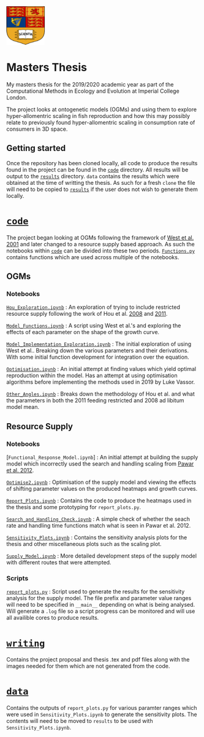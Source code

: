 <img src = "./writing/images/IC_crest.svg" width = 100 height = 100 />


# Masters Thesis
My masters thesis for the 2019/2020 academic year as part of the Computational Methods in Ecology and Evolution at Imperial College London.

The project looks at ontogenetic models (OGMs) and using them to explore hyper-allomentric scaling in fish reproduction and how this may possibly relate to previously found hyper-allomentric scaling in consumption rate of consumers in 3D space.

## Getting started

Once the repository has been cloned locally, all code to produce the results found in the project can be found in the [`code`](https://github.com/Don-Burns/Masters_Project/tree/master/code) directory. All results will be output to the [`results`](https://github.com/Don-Burns/Masters_Project/tree/master/results) directory.  `data` contains the results which were obtained at the time of writting the thesis.  As such for a fresh `clone` the file will need to be copied to [`results`](https://github.com/Don-Burns/Masters_Project/tree/master/results)  if the user does not wish to generate them locally.

# [`code`](https://github.com/Don-Burns/Masters_Project/tree/master/code)
The project began looking at OGMs following the framework of [West et al. 2001](https://www.researchgate.net/publication/11676588_A_general_model_for_ontogenic_growth) and later changed to a resource supply based approach.  As such the notebooks within [`code`](https://github.com/Don-Burns/Masters_Project/tree/master/code) can be divided into these two periods.
[`Functions.py`](https://github.com/Don-Burns/Masters_Project/blob/master/code/Functions.py) contains functions which are used across multiple of the notebooks.

## OGMs
### Notebooks
[`Hou_Exploration.ipynb`](https://github.com/Don-Burns/Masters_Project/blob/master/code/Hou_Exploration.ipynb) :
An exploration of trying to include restricted resource supply following the work of Hou et al. [2008](doi.org/10.1126/science.1162302) and [2011](https://royalsocietypublishing.org/doi/10.1098/rspb.2011.0047).  

[`Model_Functions.ipynb`](https://github.com/Don-Burns/Masters_Project/blob/master/code/Model_Functions.ipynb) : A script using West et al.'s and exploring the effects of each parameter on the shape of the growth curve.

[`Model_Implementation_Exploration.ipynb`](https://github.com/Don-Burns/Masters_Project/blob/master/code/Model_Implementation_Exploration.ipynb) :  The initial exploration of using West et al.. Breaking down the various parameters and their derivations.  With some initial function development for integration over the equation.

[`Optimisation.ipynb`](https://github.com/Don-Burns/Masters_Project/blob/master/code/Optimisation.ipynb) : An initial attempt at finding values which yield optimal reproduction within the model.  Has an attempt at using optimisation algorithms before implementing the methods used in 2019 by Luke Vassor.


[`Other_Angles.ipynb`](https://github.com/Don-Burns/Masters_Project/blob/master/code/Other_Angles.ipynb) : Breaks down the methodology of Hou et al. and what the parameters in both the 2011 feeding restricted and 2008 ad libitum model mean.

## Resource Supply 
### Notebooks
[`Functional_Response_Model.ipynb`] : An initial attempt at building the supply model which incorrectly used the search and handling scaling from [Pawar et al. 2012](https://www.researchgate.net/publication/227857329_Dimensionality_of_consumer_seach_space_drives_tropic_interaction_strengths).

[`Optimise2.ipynb`](https://github.com/Don-Burns/Masters_Project/blob/master/code/Optimise2.ipynb) : Optimisation of the supply model and viewing the effects of shifting parameter values on the produced heatmaps and growth curves.

[`Report_Plots.ipynb`](https://github.com/Don-Burns/Masters_Project/blob/master/code/Report_Plots.ipynb) : Contains the code to produce the heatmaps used in the thesis and some prototyping for `report_plots.py`.

[`Search_and_Handling_Check.ipynb`](https://github.com/Don-Burns/Masters_Project/blob/master/code/Search_and_Handling_Check.ipynb) : A simple check of whether the seach rate and handling time functions match what is seen in Pawar et al. 2012.


[`Sensitivity_Plots.ipynb`](https://github.com/Don-Burns/Masters_Project/blob/master/code/Sensitivity_Plots.ipynb) : Contains the sensitivity analysis plots for the thesis and other miscellaneous plots such as the scaling plot.


[`Supply_Model.ipynb`](https://github.com/Don-Burns/Masters_Project/blob/master/code/Supply_Model.ipynb) : More detailed development steps of the supply model with different routes that were attempted.  

### Scripts
[`report_plots.py`](https://github.com/Don-Burns/Masters_Project/blob/master/code/report_plots.py) : Script used to generate the results for the sensitivity analysis for the supply model.  The file prefix and parameter value ranges will need to be specified in `__main__` depending on what is being analysed.  Will generate a `.log` file so a script progress can be monitored and will use all availible cores to produce results.  

# [`writing`](https://github.com/Don-Burns/Masters_Project/blob/master/writing)
Contains the project proposal and thesis .tex and pdf files along with the images needed for them which are not generated from the code.

# [`data`](https://github.com/Don-Burns/Masters_Project/blob/master/data)
Contains the outputs of `report_plots.py` for various paramter ranges which were used in `Sensitivity_Plots.ipynb` to generate the sensitivity plots.  The contents will need to be moved to `results` to be used with `Sensitivity_Plots.ipynb`.